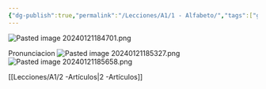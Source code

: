 ```yaml
---
{"dg-publish":true,"permalink":"/Lecciones/A1/1 - Alfabeto/","tags":["gardenEntry"]}
---
```


![Pasted image 20240121184701.png](/img/user/imgs/Pasted%20image%2020240121184701.png)

Pronunciacion
![Pasted image 20240121185327.png](/img/user/imgs/Pasted%20image%2020240121185327.png)
![Pasted image 20240121185658.png](/img/user/imgs/Pasted%20image%2020240121185658.png)

[[Lecciones/A1/2 -Artículos\|2 -Artículos]]

